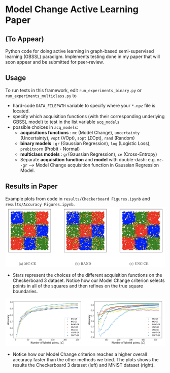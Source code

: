 # Model Change Active Learning Paper
## (To Appear)

Python code for doing active learning in graph-based semi-supervised learning (GBSSL) paradigm. Implements testing done in my paper that will soon appear and be submitted for peer-review.

## Usage

To run tests in this framework, edit ``run_experiments_binary.py`` or ``run_experiments_multiclass.py`` to 
* hard-code ``DATA_FILEPATH`` variable to specify where your ``*.npz`` file is located.
* specify which acquisition functions (with their corresponding underlying GBSSL model) to test in the list variable ``acq_models``
* possible choices in ``acq_models``:
  * __acquisitions functions__ : ``mc`` (Model Change), ``uncertainty`` (Uncertainty), ``vopt`` (VOpt), ``sopt`` ($\Sigma$Opt), ``rand`` (Random)
  * __binary models__ : ``gr`` (Gaussian Regression), ``log`` (Logistic Loss), ``probitnorm`` (Probit - Normal)
  * __multiclass models__ : ``gr``(Gaussian Regression), ``ce`` (Cross-Entropy)
  * Separate __acquisition function__ and __model__ with double-dash: e.g. ``mc--gr`` --> Model Change acquisition function in Gaussian Regression Model.

## Results in Paper
Example plots from code in ``results/Checkerboard Figures.ipynb`` and ``results/Accuracy Figures.ipynb``. 
![Checkerboard 3 Choices](check3.png)
* Stars represent the choices of the different acquisition functions on the Checkerboard 3 dataset. Notice how our Model Change criterion selects points in all of the squares and then refines on the true square boundaries.

![Accuracy Plots](acc.png)
* Notice how our Model Change criterion reaches a higher overall accuracy faster than the other methods we tried. The plots shows the results the Checkerboard 3 dataset (left) and MNIST dataset (right).
